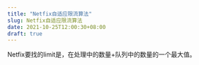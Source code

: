 ```yaml
---
title: "Netfix自适应限流算法"
slug: Netfix自适应限流算法
date: 2021-10-25T12:00:30+08:00
draft: true
---
```


<!--more-->

Netfix要找的limit是，在处理中的数量+队列中的数量的一个最大值。